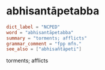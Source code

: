 # abhisantāpetabba

``` toml
dict_label = "NCPED"
word = "abhisantāpetabba"
summary = "torments; afflicts"
grammar_comment = "fpp mfn."
see_also = ["abhisañtāpeti"]
```

torments; afflicts

